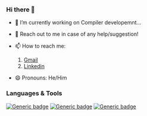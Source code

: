 ### Hi there 👋


- 🔭 I’m currently working on Compiler developemnt...
- 💬 Reach out to me in case of any help/suggestion!
- 📫 How to reach me:
    1. [Gmail](mailto:vercettitommy322@gmail.com)
    2. [Linkedin](https://www.linkedin.com/in/jatinjindal322/)

- 😄 Pronouns: He/Him

### Languages & Tools
[![Generic badge](https://img.shields.io/badge/Python-v3.11-<COLOR>.svg)](https://shields.io/)      [![Generic badge](https://img.shields.io/badge/C++-v23-<COLOR>.svg)](https://shields.io/)      [![Generic badge](https://img.shields.io/badge/Java-v20.0.2-<COLOR>.svg)](https://shields.io/)
